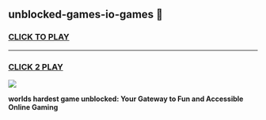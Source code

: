 
## unblocked-games-io-games 👋
<h3>
<a href="https://premium.freeplayer.one?title=unblocked-games-io-games&ref=14F">CLICK TO PLAY</a></h3>
<hr>

<h3>
<a href="https://premium.freeplayer.one?title=unblocked-games-io-games&ref=14F">CLICK 2 PLAY</a>
  
</h3>

<a href="https://premium.freeplayer.one?title=unblocked-games-io-games&ref=12F/"><img src="https://clearcache.store/games.png"></a>


**worlds hardest game unblocked: Your Gateway to Fun and Accessible Online Gaming**
